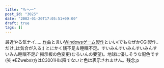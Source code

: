```yaml
---
title: "もへ～"
post_id: "3025"
date: "2002-01-20T17:05:51+09:00"
draft: true
tags: []
---
```



最近やる気ナイ……[作曲](/category/products/musics)と言い[Windowsゲーム製作](/category/products/apps)といい(でもなぜかCGI製作_だけ_は気合が入る;) とにかく銭不足＆睡眠不足。すいみんすいみんすいみんすいみん睡眠不足♪  掲示板の色変更(むろいんの要望)。地球に優しそうな配色です(笑 ※EZwebの方はC3001H以降でないと色は表示されません。残念;p
